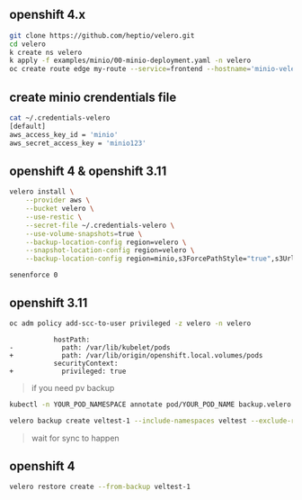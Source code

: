 ## openshift 4.x
```sh
git clone https://github.com/heptio/velero.git
cd velero
k create ns velero
k apply -f examples/minio/00-minio-deployment.yaml -n velero
oc create route edge my-route --service=frontend --hostname='minio-velero.apps.example'
```

## create minio crendentials file

```sh
cat ~/.credentials-velero
[default]
aws_access_key_id = 'minio'
aws_secret_access_key = 'minio123'
```


## openshift 4 & openshift 3.11  
```sh
velero install \
    --provider aws \
    --bucket velero \
    --use-restic \
    --secret-file ~/.credentials-velero \
    --use-volume-snapshots=true \
    --backup-location-config region=velero \
    --snapshot-location-config region=velero \
    --backup-location-config region=minio,s3ForcePathStyle="true",s3Url=http://minio-velero.apps.example
```
```
senenforce 0
```

## openshift 3.11  
```sh
oc adm policy add-scc-to-user privileged -z velero -n velero
```
```
           hostPath:
-            path: /var/lib/kubelet/pods
+            path: /var/lib/origin/openshift.local.volumes/pods
           securityContext:
+            privileged: true
```
> if you need pv backup
```sh
kubectl -n YOUR_POD_NAMESPACE annotate pod/YOUR_POD_NAME backup.velero.io/backup-volumes=YOUR_VOLUME_NAME_1,YOUR_VOLUME_NAME_2,...
```

```sh
velero backup create veltest-1 --include-namespaces veltest --exclude-resources='storageclasses.storage.k8s.io,replicasets.apps,replicasets.extensions'  --snapshot-volumes=true
```

> wait for sync to happen

## openshift 4
```sh
velero restore create --from-backup veltest-1
```

